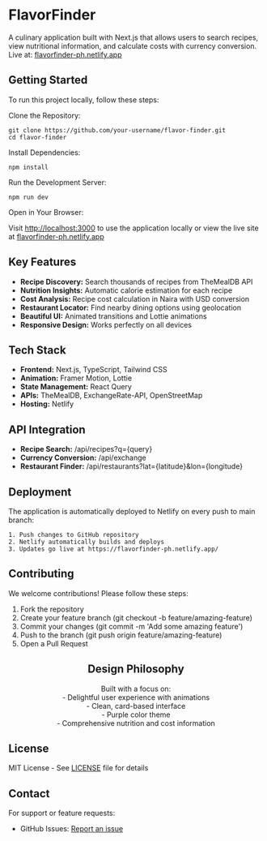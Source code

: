<h1>FlavorFinder</h1>
<p>A culinary application built with Next.js that allows users to search recipes, view nutritional information, and calculate costs with currency conversion. Live at: <a href="https://flavorfinder-ph.netlify.app/" target="_blank">flavorfinder-ph.netlify.app</a></p>

<h2>Getting Started</h2>
<p>To run this project locally, follow these steps:</p>

<p>Clone the Repository:</p>
<pre><code>git clone https://github.com/your-username/flavor-finder.git
cd flavor-finder</code></pre>

<p>Install Dependencies:</p>
<pre><code>npm install</code></pre>

<p>Run the Development Server:</p>
<pre><code>npm run dev</code></pre>

<p>Open in Your Browser:</p>
<p>Visit <a href="http://localhost:3000">http://localhost:3000</a> to use the application locally or view the live site at <a href="https://flavorfinder-ph.netlify.app/" target="_blank">flavorfinder-ph.netlify.app</a></p>

<h2>Key Features</h2>
<ul>
  <li><strong>Recipe Discovery:</strong> Search thousands of recipes from TheMealDB API</li>
  <li><strong>Nutrition Insights:</strong> Automatic calorie estimation for each recipe</li>
  <li><strong>Cost Analysis:</strong> Recipe cost calculation in Naira with USD conversion</li>
  <li><strong>Restaurant Locator:</strong> Find nearby dining options using geolocation</li>
  <li><strong>Beautiful UI:</strong> Animated transitions and Lottie animations</li>
  <li><strong>Responsive Design:</strong> Works perfectly on all devices</li>
</ul>

<h2>Tech Stack</h2>
<ul>
  <li><strong>Frontend:</strong> Next.js, TypeScript, Tailwind CSS</li>
  <li><strong>Animation:</strong> Framer Motion, Lottie</li>
  <li><strong>State Management:</strong> React Query</li>
  <li><strong>APIs:</strong> TheMealDB, ExchangeRate-API, OpenStreetMap</li>
  <li><strong>Hosting:</strong> Netlify</li>
</ul>

<h2>API Integration</h2>
<ul>
  <li><strong>Recipe Search:</strong> /api/recipes?q={query}</li>
  <li><strong>Currency Conversion:</strong> /api/exchange</li>
  <li><strong>Restaurant Finder:</strong> /api/restaurants?lat={latitude}&lon={longitude}</li>
</ul>

<h2>Deployment</h2>
<p>The application is automatically deployed to Netlify on every push to main branch:</p>
<pre><code>1. Push changes to GitHub repository
2. Netlify automatically builds and deploys
3. Updates go live at https://flavorfinder-ph.netlify.app/</code></pre>

<h2>Contributing</h2>
<p>We welcome contributions! Please follow these steps:</p>
<ol>
  <li>Fork the repository</li>
  <li>Create your feature branch (git checkout -b feature/amazing-feature)</li>
  <li>Commit your changes (git commit -m 'Add some amazing feature')</li>
  <li>Push to the branch (git push origin feature/amazing-feature)</li>
  <li>Open a Pull Request</li>
</ol>

<h2 style="text-align: center;">Design Philosophy</h2>
<p style="text-align: center;">
Built with a focus on:<br>
- Delightful user experience with animations<br>
- Clean, card-based interface<br>
- Purple color theme<br>
- Comprehensive nutrition and cost information
</p>

<h2>License</h2>
<p>MIT License - See <a href="LICENSE">LICENSE</a> file for details</p>

<h2>Contact</h2>
<p>For support or feature requests:</p>
<ul>
  <li>GitHub Issues: <a href="https://github.com/your-username/flavor-finder/issues">Report an issue</a></li>
</ul>
